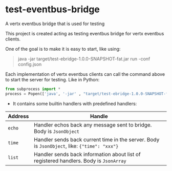 # test-eventbus-bridge
A vertx eventbus bridge that is used for testing

This project is created acting as testing eventbus bridge for
vertx eventbus clients.

One of the goal is to make it is easy to start, like using:

> java -jar target/test-ebridge-1.0.0-SNAPSHOT-fat.jar run -conf config.json

Each implementation of vertx eventbus clients can call the command above to start
the server for testing. Like in Python:

```python
from subprocess import *
process = Popen(['java', '-jar' , "target/test-ebridge-1.0.0-SNAPSHOT-fat.jar", "--conf", "config.json", stderr=PIPE)
```

* It contains some builtin handlers with predefined handlers:

Address | Handle
------------ | -------------
`echo` | Handler echos back any message sent to bridge. Body is `JsonObject`
`time` | Handler sends back current time in the server. Body is `JsonObject`, like:  `{"time": "xxx"}`
`list` | Handler sends back information about list of registered handlers. Body is `JsonArray`
